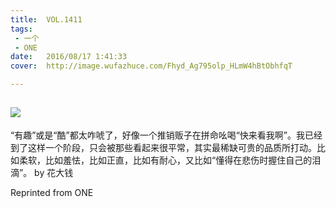 ```yaml
---
title:	VOL.1411
tags:
 - 一个
 - ONE
date:	2016/08/17 1:41:33
cover:	http://image.wufazhuce.com/Fhyd_Ag795olp_HLmW4hBtObhfqT

---
```

![](http://image.wufazhuce.com/Fhyd_Ag795olp_HLmW4hBtObhfqT)
---

“有趣”或是“酷”都太咋唬了，好像一个推销贩子在拼命吆喝“快来看我啊”。我已经到了这样一个阶段，只会被那些看起来很平常，其实最稀缺可贵的品质所打动。比如柔软，比如羞怯，比如正直，比如有耐心，又比如“懂得在悲伤时握住自己的泪滴”。 by 花大钱
 
Reprinted from ONE
